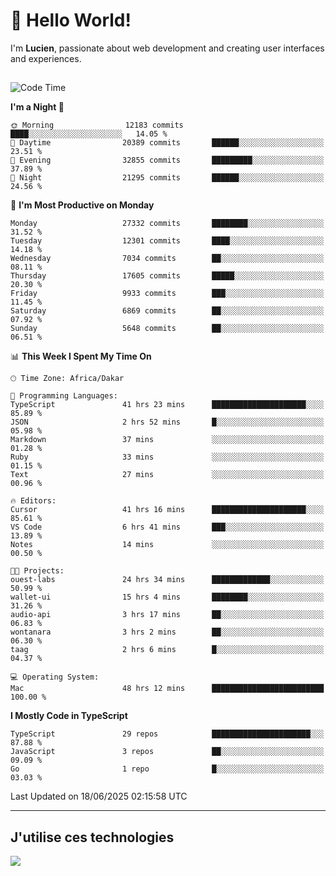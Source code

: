 # 👋 Hello World!

I'm **Lucien**, passionate about web development and creating user interfaces and experiences.

##

<!--START_SECTION:waka-->
![Code Time](http://img.shields.io/badge/Code%20Time-3%2C215%20hrs%204%20mins-blue)

**I'm a Night 🦉** 

```text
🌞 Morning                12183 commits       ████░░░░░░░░░░░░░░░░░░░░░   14.05 % 
🌆 Daytime                20389 commits       ██████░░░░░░░░░░░░░░░░░░░   23.51 % 
🌃 Evening                32855 commits       █████████░░░░░░░░░░░░░░░░   37.89 % 
🌙 Night                  21295 commits       ██████░░░░░░░░░░░░░░░░░░░   24.56 % 
```
📅 **I'm Most Productive on Monday** 

```text
Monday                   27332 commits       ████████░░░░░░░░░░░░░░░░░   31.52 % 
Tuesday                  12301 commits       ████░░░░░░░░░░░░░░░░░░░░░   14.18 % 
Wednesday                7034 commits        ██░░░░░░░░░░░░░░░░░░░░░░░   08.11 % 
Thursday                 17605 commits       █████░░░░░░░░░░░░░░░░░░░░   20.30 % 
Friday                   9933 commits        ███░░░░░░░░░░░░░░░░░░░░░░   11.45 % 
Saturday                 6869 commits        ██░░░░░░░░░░░░░░░░░░░░░░░   07.92 % 
Sunday                   5648 commits        ██░░░░░░░░░░░░░░░░░░░░░░░   06.51 % 
```


📊 **This Week I Spent My Time On** 

```text
🕑︎ Time Zone: Africa/Dakar

💬 Programming Languages: 
TypeScript               41 hrs 23 mins      █████████████████████░░░░   85.89 % 
JSON                     2 hrs 52 mins       █░░░░░░░░░░░░░░░░░░░░░░░░   05.98 % 
Markdown                 37 mins             ░░░░░░░░░░░░░░░░░░░░░░░░░   01.28 % 
Ruby                     33 mins             ░░░░░░░░░░░░░░░░░░░░░░░░░   01.15 % 
Text                     27 mins             ░░░░░░░░░░░░░░░░░░░░░░░░░   00.96 % 

🔥 Editors: 
Cursor                   41 hrs 16 mins      █████████████████████░░░░   85.61 % 
VS Code                  6 hrs 41 mins       ███░░░░░░░░░░░░░░░░░░░░░░   13.89 % 
Notes                    14 mins             ░░░░░░░░░░░░░░░░░░░░░░░░░   00.50 % 

🐱‍💻 Projects: 
ouest-labs               24 hrs 34 mins      █████████████░░░░░░░░░░░░   50.99 % 
wallet-ui                15 hrs 4 mins       ████████░░░░░░░░░░░░░░░░░   31.26 % 
audio-api                3 hrs 17 mins       ██░░░░░░░░░░░░░░░░░░░░░░░   06.83 % 
wontanara                3 hrs 2 mins        ██░░░░░░░░░░░░░░░░░░░░░░░   06.30 % 
taag                     2 hrs 6 mins        █░░░░░░░░░░░░░░░░░░░░░░░░   04.37 % 

💻 Operating System: 
Mac                      48 hrs 12 mins      █████████████████████████   100.00 % 
```

**I Mostly Code in TypeScript** 

```text
TypeScript               29 repos            ██████████████████████░░░   87.88 % 
JavaScript               3 repos             ██░░░░░░░░░░░░░░░░░░░░░░░   09.09 % 
Go                       1 repo              █░░░░░░░░░░░░░░░░░░░░░░░░   03.03 % 
```




 Last Updated on 18/06/2025 02:15:58 UTC
<!--END_SECTION:waka-->
---

## J'utilise ces technologies

<p align="left">
  <a href="https://skillicons.dev">
    <img src="https://skillicons.dev/icons?i=ts,js,go,ruby,css,scss,tailwind,react,vite,nextjs,docker,figma,ableton" />
  </a>
</p>

